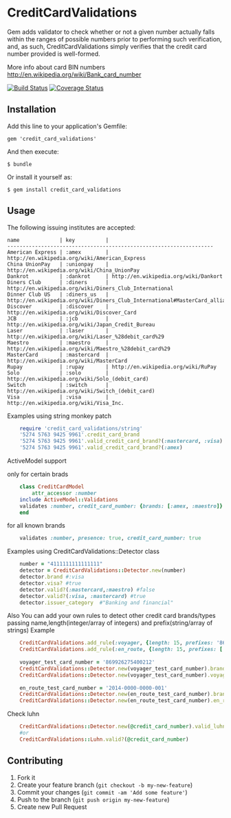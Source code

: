 # CreditCardValidations

Gem adds validator  to check whether or not a given number actually falls within the ranges of possible numbers prior to performing such verification, and, as such, CreditCardValidations simply verifies that the credit card number provided is well-formed.

More info about card BIN numbers http://en.wikipedia.org/wiki/Bank_card_number

[![Build Status](https://travis-ci.org/Fivell/credit_card_validations.png)](https://travis-ci.org/Fivell/credit_card_validations)
[![Coverage Status](https://coveralls.io/repos/Fivell/credit_card_validations/badge.png)](https://coveralls.io/r/Fivell/credit_card_validations)

## Installation

Add this line to your application's Gemfile:

    gem 'credit_card_validations'

And then execute:

    $ bundle

Or install it yourself as:

    $ gem install credit_card_validations

## Usage


The following issuing institutes are accepted:
    
    name             | key          |
    -------------------------------------------------------------------
    American Express | :amex        | http://en.wikipedia.org/wiki/American_Express
    China UnionPay   | :unionpay    | http://en.wikipedia.org/wiki/China_UnionPay
    Dankrot          | :dankrot     | http://en.wikipedia.org/wiki/Dankort
    Diners Club      | :diners      | http://en.wikipedia.org/wiki/Diners_Club_International
    Dinner Club US   | :diners_us   | http://en.wikipedia.org/wiki/Diners_Club_International#MasterCard_alliance
    Discover         | :discover    | http://en.wikipedia.org/wiki/Discover_Card
    JCB              | :jcb         | http://en.wikipedia.org/wiki/Japan_Credit_Bureau
    Laser            | :laser       | http://en.wikipedia.org/wiki/Laser_%28debit_card%29
    Maestro          | :maestro     | http://en.wikipedia.org/wiki/Maestro_%28debit_card%29
    MasterCard       | :mastercard  | http://en.wikipedia.org/wiki/MasterCard
    Rupay            | :rupay       | http://en.wikipedia.org/wiki/RuPay
    Solo             | :solo        | http://en.wikipedia.org/wiki/Solo_(debit_card)
    Switch           | :switch      | http://en.wikipedia.org/wiki/Switch_(debit_card)
    Visa             | :visa        | http://en.wikipedia.org/wiki/Visa_Inc.



Examples using string monkey patch

```ruby
    require 'credit_card_validations/string'
    '5274 5763 9425 9961'.credit_card_brand
    '5274 5763 9425 9961'.valid_credit_card_brand?(:mastercard, :visa)  
    '5274 5763 9425 9961'.valid_credit_card_brand?(:amex)  
```

ActiveModel support

only for certain brads

```ruby
    class CreditCardModel 
        attr_accessor :number
	include ActiveModel::Validations
	validates :number, credit_card_number: {brands: [:amex, :maestro]} 
    end
```

for all known brands

```ruby	
    validates :number, presence: true, credit_card_number: true
```

Examples using CreditCardValidations::Detector class

```ruby	
    number = "4111111111111111"
    detector = CreditCardValidations::Detector.new(number)
    detector.brand #:visa
    detector.visa? #true
    detector.valid?(:mastercard,:maestro) #false
    detector.valid?(:visa, :mastercard) #true
    detector.issuer_category  #"Banking and financial"
```

Also You can add your own rules to detect other credit card brands/types
passing name,length(integer/array of integers) and prefix(string/array of strings)
Example

```ruby	
    CreditCardValidations.add_rule(:voyager, {length: 15, prefixes: '86'})
    CreditCardValidations.add_rule(:en_route, {length: 15, prefixes: ['2014', '2149'], skip_luhn: true}) #skip luhn
          
    voyager_test_card_number = '869926275400212'
    CreditCardValidations::Detector.new(voyager_test_card_number).brand #:voyager
    CreditCardValidations::Detector.new(voyager_test_card_number).voyager? #true
    
    en_route_test_card_number = '2014-0000-0000-001'
    CreditCardValidations::Detector.new(en_route_test_card_number).brand #:en_route
    CreditCardValidations::Detector.new(en_route_test_card_number).en_route? #true
```

Check luhn

```ruby	
    CreditCardValidations::Detector.new(@credit_card_number).valid_luhn?
    #or
    CreditCardValidations::Luhn.valid?(@credit_card_number)
```  


## Contributing

1. Fork it
2. Create your feature branch (`git checkout -b my-new-feature`)
3. Commit your changes (`git commit -am 'Add some feature'`)
4. Push to the branch (`git push origin my-new-feature`)
5. Create new Pull Request



